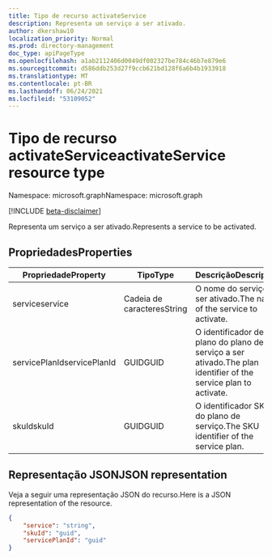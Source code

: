 ```yaml
---
title: Tipo de recurso activateService
description: Representa um serviço a ser ativado.
author: dkershaw10
localization_priority: Normal
ms.prod: directory-management
doc_type: apiPageType
ms.openlocfilehash: a1ab2112406d0049df002327be784c46b7e879e6
ms.sourcegitcommit: d586ddb253d27f9ccb621bd128f6a6b4b1933918
ms.translationtype: MT
ms.contentlocale: pt-BR
ms.lasthandoff: 06/24/2021
ms.locfileid: "53109052"
---
```

# <a name="activateservice-resource-type"></a><span data-ttu-id="863e4-103">Tipo de recurso activateService</span><span class="sxs-lookup"><span data-stu-id="863e4-103">activateService resource type</span></span>

<span data-ttu-id="863e4-104">Namespace: microsoft.graph</span><span class="sxs-lookup"><span data-stu-id="863e4-104">Namespace: microsoft.graph</span></span>

[!INCLUDE [beta-disclaimer](../../includes/beta-disclaimer.md)]

<span data-ttu-id="863e4-105">Representa um serviço a ser ativado.</span><span class="sxs-lookup"><span data-stu-id="863e4-105">Represents a service to be activated.</span></span>

## <a name="properties"></a><span data-ttu-id="863e4-106">Propriedades</span><span class="sxs-lookup"><span data-stu-id="863e4-106">Properties</span></span>

| <span data-ttu-id="863e4-107">Propriedade</span><span class="sxs-lookup"><span data-stu-id="863e4-107">Property</span></span>         | <span data-ttu-id="863e4-108">Tipo</span><span class="sxs-lookup"><span data-stu-id="863e4-108">Type</span></span>         | <span data-ttu-id="863e4-109">Descrição</span><span class="sxs-lookup"><span data-stu-id="863e4-109">Description</span></span>                           |
| ----------------- | ------------ | ------------------------------------- |
| <span data-ttu-id="863e4-110">service</span><span class="sxs-lookup"><span data-stu-id="863e4-110">service</span></span>| <span data-ttu-id="863e4-111">Cadeia de caracteres</span><span class="sxs-lookup"><span data-stu-id="863e4-111">String</span></span> | <span data-ttu-id="863e4-112">O nome do serviço a ser ativado.</span><span class="sxs-lookup"><span data-stu-id="863e4-112">The name of the service to activate.</span></span> |
| <span data-ttu-id="863e4-113">servicePlanId</span><span class="sxs-lookup"><span data-stu-id="863e4-113">servicePlanId</span></span> | <span data-ttu-id="863e4-114">GUID</span><span class="sxs-lookup"><span data-stu-id="863e4-114">GUID</span></span> | <span data-ttu-id="863e4-115">O identificador de plano do plano de serviço a ser ativado.</span><span class="sxs-lookup"><span data-stu-id="863e4-115">The plan identifier of the service plan to activate.</span></span> |
| <span data-ttu-id="863e4-116">skuId</span><span class="sxs-lookup"><span data-stu-id="863e4-116">skuId</span></span> | <span data-ttu-id="863e4-117">GUID</span><span class="sxs-lookup"><span data-stu-id="863e4-117">GUID</span></span> | <span data-ttu-id="863e4-118">O identificador SKU do plano de serviço.</span><span class="sxs-lookup"><span data-stu-id="863e4-118">The SKU identifier of the service plan.</span></span> |

## <a name="json-representation"></a><span data-ttu-id="863e4-119">Representação JSON</span><span class="sxs-lookup"><span data-stu-id="863e4-119">JSON representation</span></span>

<span data-ttu-id="863e4-120">Veja a seguir uma representação JSON do recurso.</span><span class="sxs-lookup"><span data-stu-id="863e4-120">Here is a JSON representation of the resource.</span></span>

<!-- {
  "blockType": "resource",
  "optionalProperties": [

  ],
  "@odata.type": "microsoft.graph.activateService"
}-->

```json
{
    "service": "string",
    "skuId": "guid",
    "servicePlanId": "guid"
}

```

<!-- uuid: 20fd7863-9545-40d4-ae8f-fee2d115a690
2015-10-25 14:57:30 UTC -->
<!--
{
  "type": "#page.annotation",
  "description": "activateService",
  "keywords": "",
  "section": "documentation",
  "tocPath": "",
  "suppressions": []
}
-->
